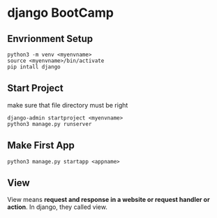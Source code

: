 # django BootCamp

## Envrionment Setup

    python3 -m venv <myenvname>
    source <myenvname>/bin/activate
    pip intall django

## Start Project

make sure that file directory must be right

    django-admin startproject <myenvname>
    python3 manage.py runserver


## Make First App

    python3 manage.py startapp <appname>

## View

View means **request and response in a website or request handler or action**. In django, they called view.
